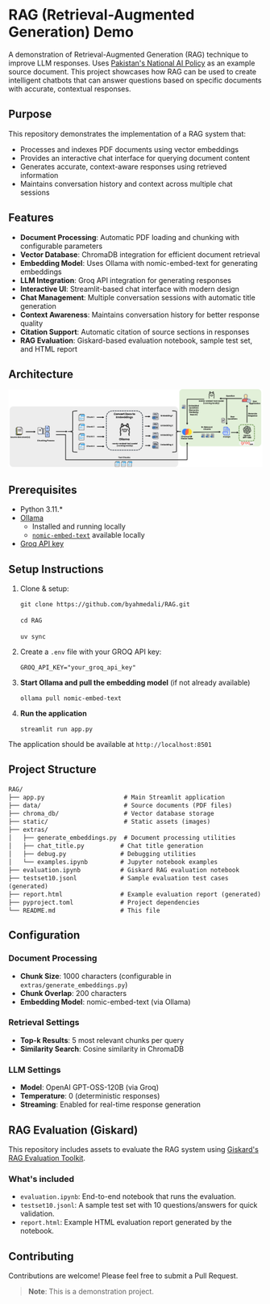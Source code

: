 # RAG (Retrieval-Augmented Generation) Demo

A demonstration of Retrieval-Augmented Generation (RAG) technique to improve LLM responses. Uses [Pakistan's National AI Policy](https://moitt.gov.pk/SiteImage/Misc/files/National%20AI%20Policy%20Consultation%20Draft%20V1.pdf) as an example source document. This project showcases how RAG can be used to create intelligent chatbots that can answer questions based on specific documents with accurate, contextual responses.

## Purpose

This repository demonstrates the implementation of a RAG system that:
- Processes and indexes PDF documents using vector embeddings
- Provides an interactive chat interface for querying document content
- Generates accurate, context-aware responses using retrieved information
- Maintains conversation history and context across multiple chat sessions

## Features

- **Document Processing**: Automatic PDF loading and chunking with configurable parameters
- **Vector Database**: ChromaDB integration for efficient document retrieval
- **Embedding Model**: Uses Ollama with nomic-embed-text for generating embeddings
- **LLM Integration**: Groq API integration for generating responses
- **Interactive UI**: Streamlit-based chat interface with modern design
- **Chat Management**: Multiple conversation sessions with automatic title generation
- **Context Awareness**: Maintains conversation history for better response quality
- **Citation Support**: Automatic citation of source sections in responses
 - **RAG Evaluation**: Giskard-based evaluation notebook, sample test set, and HTML report

## Architecture
![Architecture](./static/architecture.png)

## Prerequisites

- Python 3.11.*
- [Ollama](https://ollama.ai/)
    - Installed and running locally
    - [`nomic-embed-text`](https://ollama.com/library/nomic-embed-text) available locally
- [Groq API key](https://console.groq.com/keys)


## Setup Instructions
1. Clone & setup:
    ```
    git clone https://github.com/byahmedali/RAG.git

    cd RAG

    uv sync
    ```

2. Create a `.env` file with your GROQ API key:
    ```
    GROQ_API_KEY="your_groq_api_key"
    ```

3. **Start Ollama and pull the embedding model** (if not already available)
   ```
   ollama pull nomic-embed-text
   ```

4. **Run the application**
   ```
   streamlit run app.py
   ```

The application should be available at `http://localhost:8501`

## Project Structure

```
RAG/
├── app.py                      # Main Streamlit application
├── data/                       # Source documents (PDF files)
├── chroma_db/                  # Vector database storage
├── static/                     # Static assets (images)
├── extras/
│   ├── generate_embeddings.py  # Document processing utilities
│   ├── chat_title.py          # Chat title generation
│   ├── debug.py               # Debugging utilities
│   └── examples.ipynb         # Jupyter notebook examples
├── evaluation.ipynb           # Giskard RAG evaluation notebook
├── testset10.jsonl            # Sample evaluation test cases (generated)
├── report.html                # Example evaluation report (generated)
├── pyproject.toml             # Project dependencies
└── README.md                  # This file
```

## Configuration

### Document Processing
- **Chunk Size**: 1000 characters (configurable in `extras/generate_embeddings.py`)
- **Chunk Overlap**: 200 characters
- **Embedding Model**: nomic-embed-text (via Ollama)

### Retrieval Settings
- **Top-k Results**: 5 most relevant chunks per query
- **Similarity Search**: Cosine similarity in ChromaDB

### LLM Settings
- **Model**: OpenAI GPT-OSS-120B (via Groq)
- **Temperature**: 0 (deterministic responses)
- **Streaming**: Enabled for real-time response generation

## RAG Evaluation (Giskard)

This repository includes assets to evaluate the RAG system using [Giskard's RAG Evaluation Toolkit](https://docs.giskard.ai/en/latest/open_source/testset_generation/index.html).

### What's included
- `evaluation.ipynb`: End-to-end notebook that runs the evaluation.
- `testset10.jsonl`: A sample test set with 10 questions/answers for quick validation.
- `report.html`: Example HTML evaluation report generated by the notebook.

## Contributing

Contributions are welcome! Please feel free to submit a Pull Request.
> **Note**: This is a demonstration project.
